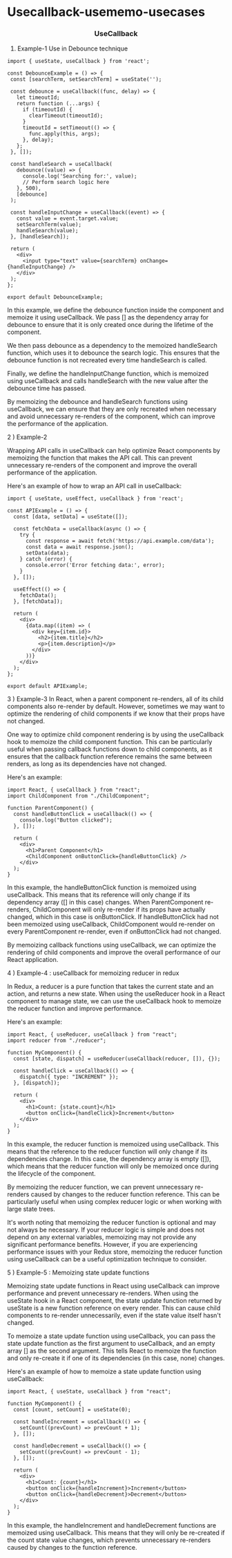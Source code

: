 # Usecallback-usememo-usecases



<h3 align="center">
 UseCallback
</h3> 

 1) Example-1
 Use in Debounce technique

 ```
 import { useState, useCallback } from 'react';

const DebounceExample = () => {
  const [searchTerm, setSearchTerm] = useState('');

  const debounce = useCallback((func, delay) => {
    let timeoutId;
    return function (...args) {
      if (timeoutId) {
        clearTimeout(timeoutId);
      }
      timeoutId = setTimeout(() => {
        func.apply(this, args);
      }, delay);
    };
  }, []);

  const handleSearch = useCallback(
    debounce((value) => {
      console.log('Searching for:', value);
      // Perform search logic here
    }, 500),
    [debounce]
  );

  const handleInputChange = useCallback((event) => {
    const value = event.target.value;
    setSearchTerm(value);
    handleSearch(value);
  }, [handleSearch]);

  return (
    <div>
      <input type="text" value={searchTerm} onChange={handleInputChange} />
    </div>
  );
};

export default DebounceExample;
```
In this example, we define the debounce function inside the component and memoize it using useCallback. We pass [] as the dependency array for debounce to ensure that it is only created once during the lifetime of the component.

We then pass debounce as a dependency to the memoized handleSearch function, which uses it to debounce the search logic. This ensures that the debounce function is not recreated every time handleSearch is called.

Finally, we define the handleInputChange function, which is memoized using useCallback and calls handleSearch with the new value after the debounce time has passed.

By memoizing the debounce and handleSearch functions using useCallback, we can ensure that they are only recreated when necessary and avoid unnecessary re-renders of the component, which can improve the performance of the application.

 2 ) Example-2
 
 Wrapping API calls in useCallback can help optimize React components by memoizing the function that makes the API call. This can prevent unnecessary re-renders of the component and improve the overall performance of the application.

Here's an example of how to wrap an API call in useCallback:

```
import { useState, useEffect, useCallback } from 'react';

const APIExample = () => {
  const [data, setData] = useState([]);

  const fetchData = useCallback(async () => {
    try {
      const response = await fetch('https://api.example.com/data');
      const data = await response.json();
      setData(data);
    } catch (error) {
      console.error('Error fetching data:', error);
    }
  }, []);

  useEffect(() => {
    fetchData();
  }, [fetchData]);

  return (
    <div>
      {data.map((item) => (
        <div key={item.id}>
          <h2>{item.title}</h2>
          <p>{item.description}</p>
        </div>
      ))}
    </div>
  );
};

export default APIExample;
```

3 ) Example-3
In React, when a parent component re-renders, all of its child components also re-render by default. However, sometimes we may want to optimize the rendering of child components if we know that their props have not changed.

One way to optimize child component rendering is by using the useCallback hook to memoize the child component function. This can be particularly useful when passing callback functions down to child components, as it ensures that the callback function reference remains the same between renders, as long as its dependencies have not changed.

Here's an example:

```
import React, { useCallback } from "react";
import ChildComponent from "./ChildComponent";

function ParentComponent() {
  const handleButtonClick = useCallback(() => {
    console.log("Button clicked");
  }, []);

  return (
    <div>
      <h1>Parent Component</h1>
      <ChildComponent onButtonClick={handleButtonClick} />
    </div>
  );
}

```

In this example, the handleButtonClick function is memoized using useCallback. This means that its reference will only change if its dependency array ([] in this case) changes. When ParentComponent re-renders, ChildComponent will only re-render if its props have actually changed, which in this case is onButtonClick. If handleButtonClick had not been memoized using useCallback, ChildComponent would re-render on every ParentComponent re-render, even if onButtonClick had not changed.

By memoizing callback functions using useCallback, we can optimize the rendering of child components and improve the overall performance of our React application.

4 ) Example-4 : useCallback for memoizing reducer in redux

In Redux, a reducer is a pure function that takes the current state and an action, and returns a new state. When using the useReducer hook in a React component to manage state, we can use the useCallback hook to memoize the reducer function and improve performance.

Here's an example:

``` 
import React, { useReducer, useCallback } from "react";
import reducer from "./reducer";

function MyComponent() {
  const [state, dispatch] = useReducer(useCallback(reducer, []), {});

  const handleClick = useCallback(() => {
    dispatch({ type: "INCREMENT" });
  }, [dispatch]);

  return (
    <div>
      <h1>Count: {state.count}</h1>
      <button onClick={handleClick}>Increment</button>
    </div>
  );
}
```

In this example, the reducer function is memoized using useCallback. This means that the reference to the reducer function will only change if its dependencies change. In this case, the dependency array is empty ([]), which means that the reducer function will only be memoized once during the lifecycle of the component.

By memoizing the reducer function, we can prevent unnecessary re-renders caused by changes to the reducer function reference. This can be particularly useful when using complex reducer logic or when working with large state trees.

It's worth noting that memoizing the reducer function is optional and may not always be necessary. If your reducer logic is simple and does not depend on any external variables, memoizing may not provide any significant performance benefits. However, if you are experiencing performance issues with your Redux store, memoizing the reducer function using useCallback can be a useful optimization technique to consider.


5 ) Example-5 : Memoizing state update functions

Memoizing state update functions in React using useCallback can improve performance and prevent unnecessary re-renders. When using the useState hook in a React component, the state update function returned by useState is a new function reference on every render. This can cause child components to re-render unnecessarily, even if the state value itself hasn't changed.

To memoize a state update function using useCallback, you can pass the state update function as the first argument to useCallback, and an empty array [] as the second argument. This tells React to memoize the function and only re-create it if one of its dependencies (in this case, none) changes.

Here's an example of how to memoize a state update function using useCallback:

```
import React, { useState, useCallback } from "react";

function MyComponent() {
  const [count, setCount] = useState(0);

  const handleIncrement = useCallback(() => {
    setCount((prevCount) => prevCount + 1);
  }, []);

  const handleDecrement = useCallback(() => {
    setCount((prevCount) => prevCount - 1);
  }, []);

  return (
    <div>
      <h1>Count: {count}</h1>
      <button onClick={handleIncrement}>Increment</button>
      <button onClick={handleDecrement}>Decrement</button>
    </div>
  );
}
```

In this example, the handleIncrement and handleDecrement functions are memoized using useCallback. This means that they will only be re-created if the count state value changes, which prevents unnecessary re-renders caused by changes to the function reference.



